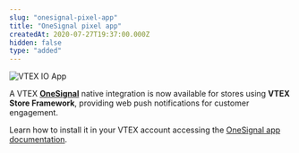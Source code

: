 ```yaml
---
slug: "onesignal-pixel-app"
title: "OneSignal pixel app"
createdAt: 2020-07-27T19:37:00.000Z
hidden: false
type: "added"
---
```


![VTEX IO App](https://cdn.jsdelivr.net/gh/vtexdocs/dev-portal-content@main/images/onesignal-pixel-app-0.png)

A VTEX [**OneSignal**](https://onesignal.com/) native integration is now available for stores using **VTEX Store Framework**, providing web push notifications for customer engagement.

Learn how to install it in your VTEX account accessing the [OneSignal app documentation](https://developers.vtex.com/docs/apps/vtex.onesignal/).
